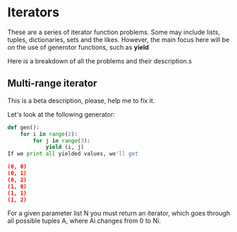 # Iterators

These are a series of iterator function problems. Some may include lists, tuples, dictionaries, sets and the likes. However, the main focus here will be on the use of generotor functions, such as **yield**

Here is a breakdown of all the problems and their description.s

## Multi-range iterator

This is a beta description, please, help me to fix it.

Let's look at the following generator:

```python
def gen():
    for i in range(2):
        for j in range(3):
            yield (i, j)
If we print all yielded values, we'll get

(0, 0)
(0, 1)
(0, 2)
(1, 0)
(1, 1)
(1, 2)
```

For a given parameter list N you must return an iterator, which goes through all possible tuples A, where Ai changes from 0 to Ni.